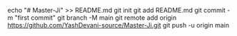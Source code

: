 echo "# Master-Ji" >> README.md
git init
git add README.md
git commit -m "first commit"
git branch -M main
git remote add origin https://github.com/YashDevani-source/Master-Ji.git
git push -u origin main